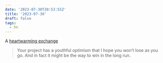 ```yaml
---
date: '2023-07-30T20:53:55Z'
title: '2023-07-30'
draft: false
tags:
  - hn
---
```


A [heartwarming exchange](https://news.ycombinator.com/item?id=36934431)

> Your project has a youthful optimism that I hope you won’t lose as you go. And in fact it might be the way to win in the long run.
